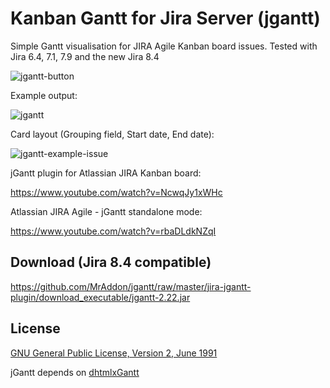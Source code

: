 # Kanban Gantt for Jira Server (jgantt)

Simple Gantt visualisation for JIRA Agile Kanban board issues. Tested with Jira 6.4, 7.1, 7.9 and the new Jira 8.4

![jgantt-button](https://cloud.githubusercontent.com/assets/4956006/14389634/ddc815c4-fdb3-11e5-91a5-9f44fe7b1c50.png)

Example output:

![jgantt](https://cloud.githubusercontent.com/assets/4956006/14389671/0c4429d8-fdb4-11e5-8eca-891fefc8e806.png)

Card layout (Grouping field, Start date, End date):

![jgantt-example-issue](https://cloud.githubusercontent.com/assets/4956006/14398082/b5b67750-fde1-11e5-8091-7439ebddb23b.png)

jGantt plugin for Atlassian JIRA Kanban board:

https://www.youtube.com/watch?v=NcwqJy1xWHc

Atlassian JIRA Agile - jGantt standalone mode:

https://www.youtube.com/watch?v=rbaDLdkNZqI

## Download (Jira 8.4 compatible)

https://github.com/MrAddon/jgantt/raw/master/jira-jgantt-plugin/download_executable/jgantt-2.22.jar

## License

[GNU General Public License, Version 2, June 1991](http://www.gnu.org/licenses/gpl-2.0-standalone.html)

jGantt depends on [dhtmlxGantt](http://dhtmlx.com/docs/products/dhtmlxGantt/)

